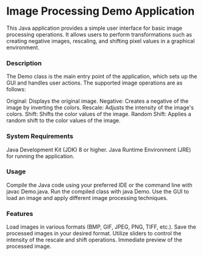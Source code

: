# Image Processing Demo Application

This Java application provides a simple user interface for basic image processing operations. It allows users to perform transformations such as creating negative images, rescaling, and shifting pixel values in a graphical environment.

### Description

The Demo class is the main entry point of the application, which sets up the GUI and handles user actions. The supported image operations are as follows:

Original: Displays the original image.
Negative: Creates a negative of the image by inverting the colors.
Rescale: Adjusts the intensity of the image's colors.
Shift: Shifts the color values of the image.
Random Shift: Applies a random shift to the color values of the image.

### System Requirements
Java Development Kit (JDK) 8 or higher.
Java Runtime Environment (JRE) for running the application.

### Usage
Compile the Java code using your preferred IDE or the command line with javac Demo.java.
Run the compiled class with java Demo.
Use the GUI to load an image and apply different image processing techniques.

### Features
Load images in various formats (BMP, GIF, JPEG, PNG, TIFF, etc.).
Save the processed images in your desired format.
Utilize sliders to control the intensity of the rescale and shift operations.
Immediate preview of the processed image.
